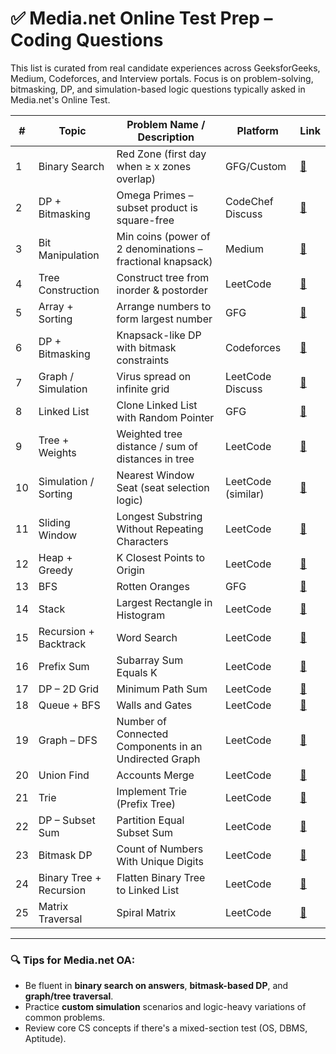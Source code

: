 # ✅ Media.net Online Test Prep – Coding Questions

This list is curated from real candidate experiences across GeeksforGeeks, Medium, Codeforces, and Interview portals. Focus is on problem-solving, bitmasking, DP, and simulation-based logic questions typically asked in Media.net's Online Test.

| #  | Topic                   | Problem Name / Description                                 | Platform           | Link                                                                                                          |
| -- | ----------------------- | ---------------------------------------------------------- | ------------------ | ------------------------------------------------------------------------------------------------------------- |
| 1  | Binary Search           | Red Zone (first day when ≥ x zones overlap)                | GFG/Custom         | [🔗](https://www.geeksforgeeks.org/interview-experiences/media-net-interview-experience-2021/)                |
| 2  | DP + Bitmasking         | Omega Primes – subset product is square-free               | CodeChef Discuss   | [🔗](https://discuss.codechef.com/t/omega-primes-media-net-question/105938)                                   |
| 3  | Bit Manipulation        | Min coins (power of 2 denominations – fractional knapsack) | Medium             | [🔗](https://medium.com/@atishayjn/media-net-interview-experience-4dcce2bc7296)                               |
| 4  | Tree Construction       | Construct tree from inorder & postorder                    | LeetCode           | [🔗](https://leetcode.com/problems/construct-binary-tree-from-inorder-and-postorder-traversal/)               |
| 5  | Array + Sorting         | Arrange numbers to form largest number                     | GFG                | [🔗](https://www.geeksforgeeks.org/given-an-array-of-numbers-arrange-the-numbers-to-form-the-biggest-number/) |
| 6  | DP + Bitmasking         | Knapsack-like DP with bitmask constraints                  | Codeforces         | [🔗](https://codeforces.com/blog/entry/45223)                                                                 |
| 7  | Graph / Simulation      | Virus spread on infinite grid                              | LeetCode Discuss   | [🔗](https://leetcode.com/discuss/interview-question/2312493/Media.net-Online-Assessment-Questions)           |
| 8  | Linked List             | Clone Linked List with Random Pointer                      | GFG                | [🔗](https://www.geeksforgeeks.org/clone-linked-list-next-arbit-pointer-set-2/)                               |
| 9  | Tree + Weights          | Weighted tree distance / sum of distances in tree          | LeetCode           | [🔗](https://leetcode.com/problems/sum-of-distances-in-tree/)                                                 |
| 10 | Simulation / Sorting    | Nearest Window Seat (seat selection logic)                 | LeetCode (similar) | [🔗](https://leetcode.com/problems/the-k-weakest-rows-in-a-matrix/)                                           |
| 11 | Sliding Window          | Longest Substring Without Repeating Characters             | LeetCode           | [🔗](https://leetcode.com/problems/longest-substring-without-repeating-characters/)                           |
| 12 | Heap + Greedy           | K Closest Points to Origin                                 | LeetCode           | [🔗](https://leetcode.com/problems/k-closest-points-to-origin/)                                               |
| 13 | BFS                     | Rotten Oranges                                             | GFG                | [🔗](https://www.geeksforgeeks.org/rotten-oranges/)                                                           |
| 14 | Stack                   | Largest Rectangle in Histogram                             | LeetCode           | [🔗](https://leetcode.com/problems/largest-rectangle-in-histogram/)                                           |
| 15 | Recursion + Backtrack   | Word Search                                                | LeetCode           | [🔗](https://leetcode.com/problems/word-search/)                                                              |
| 16 | Prefix Sum              | Subarray Sum Equals K                                      | LeetCode           | [🔗](https://leetcode.com/problems/subarray-sum-equals-k/)                                                    |
| 17 | DP – 2D Grid            | Minimum Path Sum                                           | LeetCode           | [🔗](https://leetcode.com/problems/minimum-path-sum/)                                                         |
| 18 | Queue + BFS             | Walls and Gates                                            | LeetCode           | [🔗](https://leetcode.com/problems/walls-and-gates/)                                                          |
| 19 | Graph – DFS             | Number of Connected Components in an Undirected Graph      | LeetCode           | [🔗](https://leetcode.com/problems/number-of-connected-components-in-an-undirected-graph/)                    |
| 20 | Union Find              | Accounts Merge                                             | LeetCode           | [🔗](https://leetcode.com/problems/accounts-merge/)                                                           |
| 21 | Trie                    | Implement Trie (Prefix Tree)                               | LeetCode           | [🔗](https://leetcode.com/problems/implement-trie-prefix-tree/)                                               |
| 22 | DP – Subset Sum         | Partition Equal Subset Sum                                 | LeetCode           | [🔗](https://leetcode.com/problems/partition-equal-subset-sum/)                                               |
| 23 | Bitmask DP              | Count of Numbers With Unique Digits                        | LeetCode           | [🔗](https://leetcode.com/problems/count-numbers-with-unique-digits/)                                         |
| 24 | Binary Tree + Recursion | Flatten Binary Tree to Linked List                         | LeetCode           | [🔗](https://leetcode.com/problems/flatten-binary-tree-to-linked-list/)                                       |
| 25 | Matrix Traversal        | Spiral Matrix                                              | LeetCode           | [🔗](https://leetcode.com/problems/spiral-matrix/)                                                            |

---

### 🔍 Tips for Media.net OA:

* Be fluent in **binary search on answers**, **bitmask-based DP**, and **graph/tree traversal**.
* Practice **custom simulation** scenarios and logic-heavy variations of common problems.
* Review core CS concepts if there's a mixed-section test (OS, DBMS, Aptitude).
